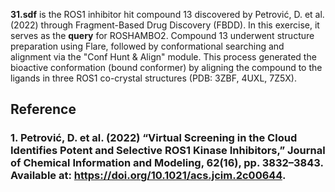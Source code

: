 **31.sdf** is the ROS1 inhibitor hit compound 13 discovered by Petrović, D. et al. (2022) through Fragment-Based Drug Discovery (FBDD). In this exercise, it serves as the **query** for ROSHAMBO2. Compound 13 underwent structure preparation using Flare, followed by conformational searching and alignment via the "Conf Hunt & Align" module. This process generated the bioactive conformation (bound conformer) by aligning the compound to the ligands in three ROS1 co-crystal structures (PDB: 3ZBF, 4UXL, 7Z5X).


## Reference
### 1. Petrović, D. et al. (2022) “Virtual Screening in the Cloud Identifies Potent and Selective ROS1 Kinase Inhibitors,” Journal of Chemical Information and Modeling, 62(16), pp. 3832–3843. Available at: https://doi.org/10.1021/acs.jcim.2c00644.
